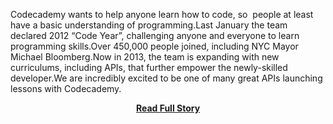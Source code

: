 <p>Codecademy wants to help anyone learn how to code, so  people at least have a basic understanding of programming.Last January the team declared 2012 “Code Year”, challenging anyone and everyone to learn programming skills.Over 450,000 people joined, including NYC Mayor Michael Bloomberg.Now in 2013, the team is expanding with new curriculums, including APIs, that further empower the newly-skilled developer.We are incredibly excited to be one of many great APIs launching lessons with Codecademy.</p>
<center><p><a href="http://www.twilio.com/blog/2013/01/codecademy-launches-new-lessons-with-twilio-new-api-partners.html" style='padding:25px; font-sze:18px; font-weight: bold;'>Read Full Story</a></p></center>
